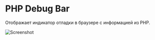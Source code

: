 PHP Debug Bar
=========

Отображает индикатор отладки в браузере с информацией из PHP.

![Screenshot](https://raw.github.com/studiofact/citfact.debugbar/master/docs/screenshot.png)

